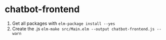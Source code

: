 # chatbot-frontend

1. Get all packages with
    ``elm-package install --yes``
2. Create the .js
    ``elm-make src/Main.elm --output chatbot-frontend.js --warn``